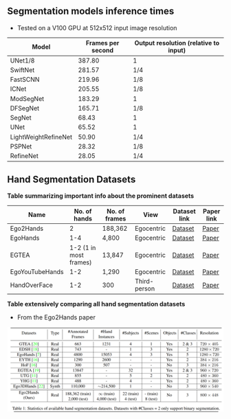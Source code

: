 ## Segmentation models inference times

- Tested on a V100 GPU at 512x512 input image resolution

| Model                           | Frames per second | Output resolution (relative to input)   |
| --------------------------------| ------------------| --------------------------------------- |
| UNet1/8                         |      387.80       |                 1                       |
| SwiftNet                        |      281.57       |                 1/4                     |
| FastSCNN                        |      219.96       |                 1/8                     |
| ICNet                           |      205.55       |                 1/8                     |
| ModSegNet                       |      183.29       |                 1                       |
| DFSegNet                        |      165.71       |                 1/8                     |
| SegNet                          |      68.43        |                 1                       |
| UNet                            |      65.52        |                 1                       |
| LightWeightRefineNet            |      50.90        |                 1/4                     |
| PSPNet                          |      28.32        |                 1/8                     |
| RefineNet                       |      28.05        |                 1/4                     |



## Hand Segmentation Datasets 

<b> Table summarizing important info about the prominent datasets </b>

| Name         | No. of hands  | No. of frames | View     | Dataset link | Paper link | 
|--------------|---------------|---------------|----------|-------------------|-------|
| Ego2Hands | 2 | 188,362 | Egocentric | [Dataset](https://github.com/AlextheEngineer/Ego2Hands) | [Paper](https://arxiv.org/abs/2011.07252) |
| EgoHands | 1-4 | 4,800 | Egocentric | [Dataset](http://vision.soic.indiana.edu/projects/egohands/) | [Paper](https://openaccess.thecvf.com/content_iccv_2015/html/Bambach_Lending_A_Hand_ICCV_2015_paper.html) |
| EGTEA | 1-2 (1 in most frames) | 13,847 | Egocentric | [Dataset](http://cbs.ic.gatech.edu/fpv/) | [Paper](https://arxiv.org/abs/2006.00626) |
| EgoYouTubeHands | 1-2 | 1,290 | Egocentric | [Dataset](https://github.com/aurooj/Hand-Segmentation-in-the-Wild) | [Paper](https://arxiv.org/abs/1803.03317) |
| HandOverFace | 1-2 | 300 | Third-person | [Dataset](https://github.com/aurooj/Hand-Segmentation-in-the-Wild) | [Paper](https://arxiv.org/abs/1803.03317) |

<b> Table extensively comparing all hand segmentation datasets </b> <br>
- From the Ego2Hands paper

![Table](./datasets_comparison.png "Datasets comparison table")